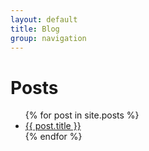 ```yaml
---
layout: default
title: Blog
group: navigation
---
```

<div id="blog-index">
  <h1>Posts</h1>
  <ul class="posts">
    {% for post in site.posts %}
      <li><a href="{{ post.url }}">{{ post.title }}</a></li>
    {% endfor %}
  </ul>
</div>